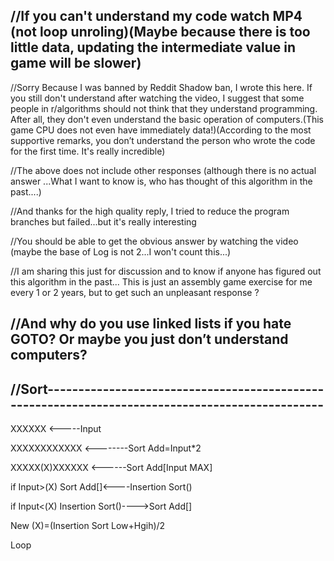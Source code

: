 //If you can't understand my code watch MP4 (not loop unroling)(Maybe because there is too little data, updating the intermediate value in game will be slower)
-------------------
//Sorry Because I was banned by Reddit Shadow ban, I wrote this here. If you still don't understand after watching the video, I suggest that some people in r/algorithms should not think that they understand programming. After all, they don't even understand the basic operation of computers.(This game CPU does not even have immediately data!)(According to the most supportive remarks, you don’t understand the person who wrote the code for the first time. It's really incredible)

//The above does not include other responses (although there is no actual answer ...What I want to know is, who has thought of this algorithm in the past....)

//And thanks for the high quality reply, I tried to reduce the program branches but failed...but it's really interesting

//You should be able to get the obvious answer by watching the video (maybe the base of Log is not 2...I won't count this...)

//I am sharing this just for discussion and to know if anyone has figured out this algorithm in the past... This is just an assembly game exercise for me every 1 or 2 years, but to get such an unpleasant response ?

//And why do you use linked lists if you hate GOTO? Or maybe you just don’t understand computers?
------------

//Sort------------------------------------------------------------------------------------------------
-------

XXXXXX <-----Input

XXXXXXXXXXXX <--------Sort Add=Input*2

XXXXX(X)XXXXXX <------Sort Add[Input MAX]

if Input>(X) Sort Add[]<----Insertion Sort() 

if Input<(X) Insertion Sort()---->Sort Add[] 

New (X)=(Insertion Sort Low+Hgih)/2

Loop
